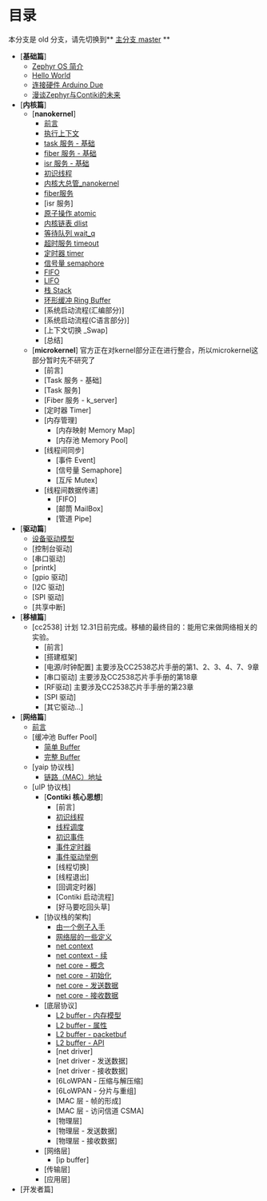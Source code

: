 # 目录

本分支是 old 分支，请先切换到** [主分支 master](../../tree/master) ** 

* [**基础篇**]
   * [Zephyr OS 简介](src/introduce/introduction.md)
   * [Hello World](src/introduce/hello-world.md)
   * [连接硬件 Arduino Due](src/introduce/arduino_due.md)
   * [漫谈Zephyr与Contiki的未来](src/introduce/vs-contiki.md)
* [**内核篇**]
   * [**nanokernel**]
      * [前言](src/kernel/nanokernel/preface.md)
      * [执行上下文](src/kernel/nanokernel/context.md)
	  * [task 服务 - 基础](src/kernel/nanokernel/task_basic.md)
	  * [fiber 服务 - 基础](src/kernel/nanokernel/fiber_basic.md)
	  * [isr 服务 - 基础](src/kernel/nanokernel/isr_basic.md)
      * [初识线程](src/kernel/nanokernel/thread.md)
      * [内核大总管_nanokernel](src/kernel/nanokernel/nanokernel.md)
      * [fiber服务](src/kernel/nanokernel/fiber.md)
	  * [isr 服务]
      * [原子操作 atomic](src/kernel/nanokernel/atomic.md)
      * [内核链表 dlist](src/kernel/nanokernel/dlist.md)
      * [等待队列 wait_q](src/kernel/nanokernel/wait_q.md)
      * [超时服务 timeout](src/kernel/nanokernel/timeout.md)
      * [定时器 timer](src/kernel/nanokernel/timer.md)
      * [信号量 semaphore](src/kernel/nanokernel/sema.md)
      * [FIFO](src/kernel/nanokernel/fifo.md)
      * [LIFO](src/kernel/nanokernel/lifo.md)
      * [栈 Stack](src/kernel/nanokernel/stack.md)
      * [环形缓冲 Ring Buffer](src/kernel/nanokernel/ring_buf.md)
      * [系统启动流程(汇编部分)]
      * [系统启动流程(C语言部分)]
      * [上下文切换 _Swap]
      * [总结]
   * [**microkernel**] 官方正在对kernel部分正在进行整合，所以microkernel这部分暂时先不研究了
      * [前言]
	  * [Task 服务 - 基础]
	  * [Task 服务]
	  * [Fiber 服务 - k_server]
	  * [定时器 Timer]
	  * [内存管理]
	     * [内存映射 Memory Map]
	     * [内存池 Memory Pool]
      * [线程间同步]
	     * [事件 Event]
	     * [信号量 Semaphore]
	     * [互斥 Mutex]
      * [线程间数据传递]
	     * [FIFO]
	     * [邮筒 MailBox]
	     * [管道 Pipe]
* [**驱动篇**]
   * [设备驱动模型](src/driver/device-driver-module.md)
   * [控制台驱动]
   * [串口驱动]
   * [printk]
   * [gpio 驱动]
   * [I2C 驱动]
   * [SPI 驱动]
   * [共享中断]
* [**移植篇**]
   * [cc2538] 计划 12.31日前完成。移植的最终目的：能用它来做网络相关的实验。
      * [前言]
      * [搭建框架]
      * [电源/时钟配置] 主要涉及CC2538芯片手册的第1、2、3、4、7、9章
      * [串口驱动] 主要涉及CC2538芯片手手册的第18章
	  * [RF驱动] 主要涉及CC2538芯片手手册的第23章
      * [SPI 驱动]
	  * [其它驱动...]
* [**网络篇**]
   * [前言](src/net/introduce.md)
   * [缓冲池 Buffer Pool]
      * [简单 Buffer](src/net/common/simply-buf.md)
      * [完整 Buffer](src/net/common/full-buf.md)
   * [yaip 协议栈]
      * [链路（MAC）地址](src/net/yaip/linkaddr.md)
   * [uIP 协议栈]
      * [**Contiki 核心思想**]
         * [前言]
         * [初识线程](src/contiki/thread.md)
         * [线程调度](src/contiki/thread-call.md)
         * [初识事件](src/contiki/event.md)
         * [事件定时器](src/contiki/etimer.md)
         * [事件驱动举例](src/contiki/example.md)
         * [线程切换]
         * [线程退出]
         * [回调定时器]
         * [Contiki 启动流程]
         * [好马要吃回头草]
      * [协议栈的架构]
         * [由一个例子入手](src/net/uip/loopback.md)
         * [网络层的一些定义](src/net/uip/tcpip_def.md)
         * [net context](src/net/uip/net-context.md)
         * [net context - 续](src/net/uip/net-context-2.md)
         * [net core - 概念](src/net/uip/netcore-concept.md)
         * [net core - 初始化](src/net/uip/netcore-init.md)
         * [net core - 发送数据](src/net/uip/netcore-send.md)
         * [net core - 接收数据](src/net/uip/netcore-recv.md)
      * [底层协议]
         * [L2 buffer - 内存模型](src/net/uip/l2_buf.md)
         * [L2 buffer - 属性](src/net/uip/packet_attr.md)
         * [L2 buffer - packetbuf](src/net/uip/packetbuf.md)
         * [L2 buffer - API](src/net/uip/l2_buf_api.md)
         * [net driver]
         * [net driver - 发送数据]  
         * [net driver - 接收数据]
         * [6LoWPAN - 压缩与解压缩]
         * [6LoWPAN - 分片与重组]
         * [MAC 层 - 帧的形成]
         * [MAC 层 - 访问信道 CSMA]
         * [物理层]
         * [物理层 - 发送数据]
         * [物理层 - 接收数据]
      * [网络层]
         * [ip buffer]
      * [传输层]
      * [应用层]
* [开发者篇]
